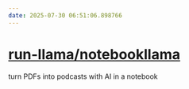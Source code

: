 ```yaml
---
date: 2025-07-30 06:51:06.898766
---
```


# [run-llama/notebookllama](https://github.com/run-llama/notebookllama)

turn PDFs into podcasts with AI in a notebook